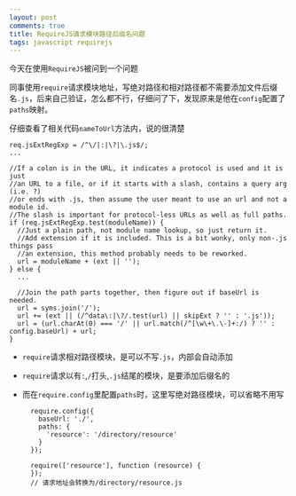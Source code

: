 ```yaml
---
layout: post
comments: true
title: RequireJS请求模块路径后缀名问题
tags: javascript requirejs
---
```


今天在使用`RequireJS`被问到一个问题

同事使用`require`请求模块地址，写绝对路径和相对路径都不需要添加文件后缀名`.js`，后来自己验证，怎么都不行，仔细问了下，发现原来是他在`config`配置了`paths`映射。

仔细查看了相关代码`nameToUrl`方法内，说的很清楚

    req.jsExtRegExp = /^\/|:|\?|\.js$/; 
    ...
   
    //If a colon is in the URL, it indicates a protocol is used and it is just
    //an URL to a file, or if it starts with a slash, contains a query arg (i.e. ?)
    //or ends with .js, then assume the user meant to use an url and not a module id.
    //The slash is important for protocol-less URLs as well as full paths.
    if (req.jsExtRegExp.test(moduleName)) {
      //Just a plain path, not module name lookup, so just return it.
      //Add extension if it is included. This is a bit wonky, only non-.js things pass
      //an extension, this method probably needs to be reworked.
      url = moduleName + (ext || '');
    } else {
      ...

      //Join the path parts together, then figure out if baseUrl is needed.
      url = syms.join('/');
      url += (ext || (/^data\:|\?/.test(url) || skipExt ? '' : '.js'));
      url = (url.charAt(0) === '/' || url.match(/^[\w\+\.\-]+:/) ? '' : config.baseUrl) + url;
    }

- `require`请求相对路径模块，是可以不写`.js`，内部会自动添加
- `require`请求以有`:`,`/`打头,`.js`结尾的模块，是要添加后缀名的
- 而在`require.config`里配置`paths`时，这里写绝对路径模块，可以省略不用写

		require.config({
	      baseUrl: './',
	      paths: {
	        'resource': '/directory/resource'
	      }
	    });
	
	    require(['resource'], function (resource) {
	    });
		// 请求地址会转换为/directory/resource.js



